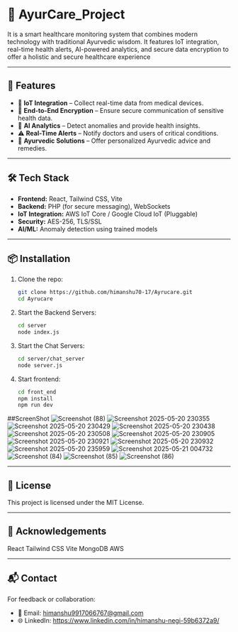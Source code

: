 # 🌿 AyurCare_Project
It is a smart healthcare monitoring system that combines modern technology with traditional Ayurvedic wisdom. It features IoT integration, real-time health alerts, AI-powered analytics, and secure data encryption to offer a holistic and secure healthcare experience


---

## 🚀 Features

- 📡 **IoT Integration** – Collect real-time data from medical devices.
- 🔐 **End-to-End Encryption** – Ensure secure communication of sensitive health data.
- 🤖 **AI Analytics** – Detect anomalies and provide health insights.
- ⚠️ **Real-Time Alerts** – Notify doctors and users of critical conditions.
- 🌿 **Ayurvedic Solutions** – Offer personalized Ayurvedic advice and remedies.

---

## 🛠️ Tech Stack

- **Frontend:** React, Tailwind CSS, Vite
- **Backend:** PHP (for secure messaging), WebSockets
- **IoT Integration:** AWS IoT Core / Google Cloud IoT (Pluggable)
- **Security:** AES-256, TLS/SSL
- **AI/ML:** Anomaly detection using trained models

---

## 📦 Installation

1. Clone the repo:
   ```bash
   git clone https://github.com/himanshu70-17/Ayrucare.git
   cd Ayrucare

2. Start the Backend Servers:
    ```bash
   cd server
   node index.js

3. Start the Chat Servers:
    ```bash
   cd server/chat_server
   node server.js

4. Start frontend:
    ```bash    
   cd front_end
   npm install
   npm run dev


##ScreenShot
![Screenshot (88)](https://github.com/user-attachments/assets/50685045-d567-4868-8933-220c6030f9bb)
![Screenshot 2025-05-20 230355](https://github.com/user-attachments/assets/cb8794e1-931c-4a4d-82a2-7e8be9252567)
![Screenshot 2025-05-20 230429](https://github.com/user-attachments/assets/0a6deb50-96f7-4c0f-876d-7bf684560608)
![Screenshot 2025-05-20 230438](https://github.com/user-attachments/assets/4571e1bc-8ebb-437d-a96b-582bdb7fa758)
![Screenshot 2025-05-20 230508](https://github.com/user-attachments/assets/da8aa3a0-e79a-4bc7-b49e-ad40baa49841)
![Screenshot 2025-05-20 230905](https://github.com/user-attachments/assets/76e8ccef-0e07-4a2c-be48-1992980659d8)
![Screenshot 2025-05-20 230921](https://github.com/user-attachments/assets/5f5e3249-c80e-4a98-b971-5c29d2276c64)
![Screenshot 2025-05-20 230932](https://github.com/user-attachments/assets/1e825988-0ed1-4a82-982c-4574538ec49e)
![Screenshot 2025-05-20 235959](https://github.com/user-attachments/assets/e28cf2a4-6527-409c-b401-e231d040f221)
![Screenshot 2025-05-21 004732](https://github.com/user-attachments/assets/291d2f55-a902-4367-9491-aa42c2abf43e)
![Screenshot (84)](https://github.com/user-attachments/assets/b1c1cd8c-fdd7-4164-bc02-ccde4b6fd563)
![Screenshot (85)](https://github.com/user-attachments/assets/ddcc44f5-3b81-42e8-a2a4-2bde98b7ad33)
![Screenshot (86)](https://github.com/user-attachments/assets/1128466e-d0cb-4c18-b49b-9b9939cfabfd)


---


## 📄 License
This project is licensed under the MIT License.


---


## 🙌 Acknowledgements
React
Tailwind CSS
Vite
MongoDB
AWS


---



## 📬 Contact
For feedback or collaboration:
- 📧 Email: himanshu9917066767@gmail.com
- 🌐 LinkedIn: https://www.linkedin.com/in/himanshu-negi-59b6372a9/

